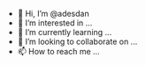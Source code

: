 - 👋 Hi, I’m @adesdan
- 👀 I’m interested in ...
- 🌱 I’m currently learning ...
- 💞️ I’m looking to collaborate on ...
- 📫 How to reach me ...

<!---
adesdan/adesdan is a ✨ special ✨ repository because its `README.md` (this file) appears on your GitHub profile.
You can click the Preview link to take a look at your changes.
--->
